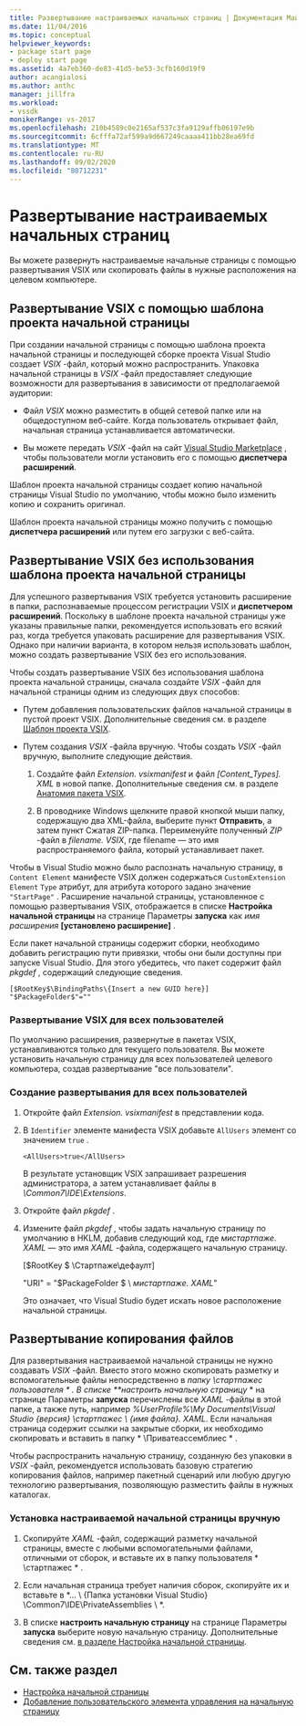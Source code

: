 ```yaml
---
title: Развертывание настраиваемых начальных страниц | Документация Майкрософт
ms.date: 11/04/2016
ms.topic: conceptual
helpviewer_keywords:
- package start page
- deploy start page
ms.assetid: 4a7eb360-de83-41d5-be53-3cfb160d19f9
author: acangialosi
ms.author: anthc
manager: jillfra
ms.workload:
- vssdk
monikerRange: vs-2017
ms.openlocfilehash: 210b4589c0e2165af537c3fa9129affb06197e9b
ms.sourcegitcommit: 6cfffa72af599a9d667249caaaa411bb28ea69fd
ms.translationtype: MT
ms.contentlocale: ru-RU
ms.lasthandoff: 09/02/2020
ms.locfileid: "80712231"
---
```

# <a name="deploy-custom-start-pages"></a>Развертывание настраиваемых начальных страниц

Вы можете развернуть настраиваемые начальные страницы с помощью развертывания VSIX или скопировать файлы в нужные расположения на целевом компьютере.

## <a name="vsix-deployment-by-using-the-start-page-project-template"></a>Развертывание VSIX с помощью шаблона проекта начальной страницы

При создании начальной страницы с помощью шаблона проекта начальной страницы и последующей сборке проекта Visual Studio создает *VSIX* -файл, который можно распространить. Упаковка начальной страницы в *VSIX* -файл предоставляет следующие возможности для развертывания в зависимости от предполагаемой аудитории:

- Файл *VSIX* можно разместить в общей сетевой папке или на общедоступном веб-сайте. Когда пользователь открывает файл, начальная страница устанавливается автоматически.

- Вы можете передать *VSIX* -файл на сайт [Visual Studio Marketplace](https://marketplace.visualstudio.com/) , чтобы пользователи могли установить его с помощью **диспетчера расширений**.

Шаблон проекта начальной страницы создает копию начальной страницы Visual Studio по умолчанию, чтобы можно было изменить копию и сохранить оригинал.

Шаблон проекта начальной страницы можно получить с помощью **диспетчера расширений** или путем его загрузки с веб-сайта.

## <a name="vsix-deployment-without-using-the-start-page-project-template"></a>Развертывание VSIX без использования шаблона проекта начальной страницы
 Для успешного развертывания VSIX требуется установить расширение в папки, распознаваемые процессом регистрации VSIX и **диспетчером расширений**. Поскольку в шаблоне проекта начальной страницы уже указаны правильные папки, рекомендуется использовать его всякий раз, когда требуется упаковать расширение для развертывания VSIX. Однако при наличии варианта, в котором нельзя использовать шаблон, можно создать развертывание VSIX без его использования.

 Чтобы создать развертывание VSIX без использования шаблона проекта начальной страницы, сначала создайте *VSIX* -файл для начальной страницы одним из следующих двух способов:

- Путем добавления пользовательских файлов начальной страницы в пустой проект VSIX. Дополнительные сведения см. в разделе [Шаблон проекта VSIX](../extensibility/vsix-project-template.md).

- Путем создания *VSIX* -файла вручную. Чтобы создать *VSIX* -файл вручную, выполните следующие действия.

   1. Создайте файл *Extension. vsixmanifest* и файл *[Content_Types]. XML* в новой папке. Дополнительные сведения см. в разделе [Анатомия пакета VSIX](../extensibility/anatomy-of-a-vsix-package.md).

   2. В проводнике Windows щелкните правой кнопкой мыши папку, содержащую два XML-файла, выберите пункт **Отправить**, а затем пункт Сжатая ZIP-папка. Переименуйте полученный *ZIP* -файл в *filename. VSIX*, где filename — это имя распространяемого файла, который устанавливает пакет.

Чтобы в Visual Studio можно было распознать начальную страницу, в `Content Element` манифесте VSIX должен содержаться `CustomExtension Element` `Type` атрибут, для атрибута которого задано значение `"StartPage"` . Расширение начальной страницы, установленное с помощью развертывания VSIX, отображается в списке **Настройка начальной страницы** на странице Параметры **запуска** как *имя расширения* **[установлено расширение]** .

Если пакет начальной страницы содержит сборки, необходимо добавить регистрацию пути привязки, чтобы они были доступны при запуске Visual Studio. Для этого убедитесь, что пакет содержит файл *pkgdef* , содержащий следующие сведения.

```
[$RootKey$\BindingPaths\{Insert a new GUID here}]
"$PackageFolder$"=""
```

### <a name="vsix-deployment-for-all-users"></a>Развертывание VSIX для всех пользователей
 По умолчанию расширения, развернутые в пакетах VSIX, устанавливаются только для текущего пользователя. Вы можете установить начальную страницу для всех пользователей целевого компьютера, создав развертывание "все пользователи".

### <a name="to-create-an-all-users-deployment"></a>Создание развертывания для всех пользователей

1. Откройте файл *Extension. vsixmanifest* в представлении кода.

2. В `Identifier` элементе манифеста VSIX добавьте `AllUsers` элемент со значением `true` .

    ```
    <AllUsers>true</AllUsers>
    ```

     В результате установщик VSIX запрашивает разрешения администратора, а затем устанавливает файлы в *\Common7\IDE\Extensions*.

3. Откройте файл *pkgdef* .

4. Измените файл *pkgdef* , чтобы задать начальную страницу по умолчанию в HKLM, добавив следующий код, где *мистартпаже. XAML* — это имя *XAML* -файла, содержащего начальную страницу.

     [$RootKey $ \Стартпаже\дефаулт]

     "URI" = "$PackageFolder $ \\ *мистартпаже. XAML*"

     Это означает, что Visual Studio будет искать новое расположение начальной страницы.

## <a name="file-copy-deployment"></a>Развертывание копирования файлов
 Для развертывания настраиваемой начальной страницы не нужно создавать *VSIX* -файл. Вместо этого можно скопировать разметку и вспомогательные файлы непосредственно в <em>папку \стартпажес пользователя \* . В списке **настроить начальную страницу</em> * на странице Параметры **запуска** перечислены все *XAML* -файлы в этой папке, а также путь, например *%UserProfile%\My Documents\Visual Studio {версия} \стартпажес \\ {имя файла}. XAML*. Если начальная страница содержит ссылки на закрытые сборки, их необходимо скопировать и вставить в папку * \Приватеассемблиес \* .

 Чтобы распространить начальную страницу, созданную без упаковки в *VSIX* -файл, рекомендуется использовать базовую стратегию копирования файлов, например пакетный сценарий или любую другую технологию развертывания, позволяющую разместить файлы в нужных каталогах.

### <a name="to-manually-install-a-custom-start-page"></a>Установка настраиваемой начальной страницы вручную

1. Скопируйте *XAML* -файл, содержащий разметку начальной страницы, вместе с любыми вспомогательными файлами, отличными от сборок, и вставьте их в папку пользователя * \стартпажес \* .

2. Если начальная страница требует наличия сборок, скопируйте их и вставьте в *... \\ {Папка установки Visual Studio} \Common7\IDE\PrivateAssemblies \\ *.

3. В списке **настроить начальную страницу** на странице Параметры **запуска** выберите новую начальную страницу. Дополнительные сведения см. [в разделе Настройка начальной страницы](../ide/customizing-the-start-page-for-visual-studio.md).

## <a name="see-also"></a>См. также раздел

- [Настройка начальной страницы](../ide/customizing-the-start-page-for-visual-studio.md)
- [Добавление пользовательского элемента управления на начальную страницу](../extensibility/adding-user-control-to-the-start-page.md)
